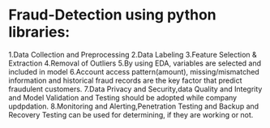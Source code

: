 # Fraud-Detection using python libraries:
1.Data Collection and Preprocessing 
2.Data Labeling 
3.Feature Selection & Extraction 
4.Removal of Outliers
5.By using EDA, variables are selected and included in model
6.Account access pattern(amount), missing/mismatched information and historical fraud records are the key factor that predict fraudulent customers.
7.Data Privacy and Security,data Quality and Integrity and Model Validation and Testing should be adopted while company updpdation.
8.Monitoring and Alerting,Penetration Testing and Backup and Recovery Testing can be used for determining, if they are working or not.
